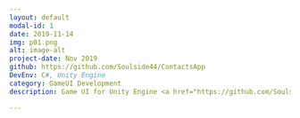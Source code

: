```yaml
---
layout: default
modal-id: 1
date: 2019-11-14
img: p01.png
alt: image-alt
project-date: Nov 2019
github: https://github.com/Soulside44/ContactsApp
DevEnv: C#, Unity Engine
category: GameUI Development
description: Game UI for Unity Engine <a href="https://github.com/Soulside44/ContactsApp">Github</a>

---
```

